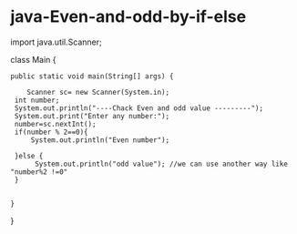 # java-Even-and-odd-by-if-else

import java.util.Scanner;

class Main {

    public static void main(String[] args) {
    
        Scanner sc= new Scanner(System.in);
     int number;
     System.out.println("----Chack Even and odd value ---------");
     System.out.print("Enter any number:");
     number=sc.nextInt();
     if(number % 2==0){
         System.out.println("Even number");
     
     }else {
          System.out.println("odd value"); //we can use another way like "number%2 !=0"
     }
        
        
    }
}

